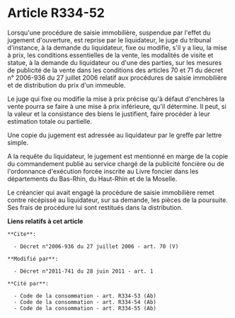 # Article R334-52

Lorsqu'une procédure de saisie immobilière, suspendue par l'effet du jugement d'ouverture, est reprise par le liquidateur, le
juge du tribunal d'instance, à la demande du liquidateur, fixe ou modifie, s'il y a lieu, la mise à prix, les conditions
essentielles de la vente, les modalités de visite et statue, à la demande du liquidateur ou d'une des parties, sur les
mesures de publicité de la vente dans les conditions des articles 70 et 71 du décret n° 2006-936 du 27 juillet 2006 relatif
aux procédures de saisie immobilière et de distribution du prix d'un immeuble. 

Le juge qui fixe ou modifie la mise à prix précise qu'à défaut d'enchères la vente pourra se faire à une mise à prix
inférieure, qu'il détermine. Il peut, si la valeur et la consistance des biens le justifient, faire procéder à leur
estimation totale ou partielle. 

Une copie du jugement est adressée au liquidateur par le greffe par lettre simple. 

A la requête du liquidateur, le jugement est mentionné en marge de la copie du commandement publié au service chargé de la
publicité foncière ou de l'ordonnance d'exécution forcée inscrite au Livre foncier dans les départements du Bas-Rhin, du
Haut-Rhin et de la Moselle. 

Le créancier qui avait engagé la procédure de saisie immobilière remet contre récépissé au liquidateur, sur sa demande, les
pièces de la poursuite. Ses frais de procédure lui sont restitués dans la distribution.

**Liens relatifs à cet article**

	**Cite**:

	  - Décret n°2006-936 du 27 juillet 2006 - art. 70 (V)

	**Modifié par**:

	  - Décret n°2011-741 du 28 juin 2011 - art. 1

	**Cité par**:

	  - Code de la consommation - art. R334-53 (Ab)
	  - Code de la consommation - art. R334-54 (Ab)
	  - Code de la consommation - art. R334-55 (Ab)
